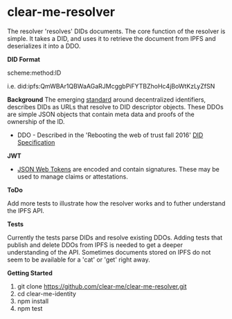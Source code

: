 # clear-me-resolver

The resolver 'resolves' DIDs documents.  The core function of the 
resolver is simple. It takes a DID, and uses it to retrieve the 
document from IPFS and deserializes it into a DDO.

**DID Format**

scheme:method:ID<br/>

i.e. did:ipfs:QmWBAr1QBWaAGaRJMcggbPiFYTBZhoHc4jBoWtKzLyZfSN


**Background**
The emerging [standard](https://w3c-ccg.github.io/did-spec/) around decentralized identifiers, describes
DIDs as URLs that resolve to DID descriptor objects. These DDOs are simple
JSON objects that contain meta data and proofs of the ownership of
the ID.  

- DDO - Described in the 'Rebooting the web of trust fall 2016' 
[DID Specification](https://github.com/WebOfTrustInfo/rebooting-the-web-of-trust-fall2016/blob/master/topics-and-advance-readings/did-spec-working-draft-03.md)


**JWT**

- [JSON Web Tokens](https://jwt.io/introduction/) are encoded and contain signatures.  These
may be used to manage claims or attestations.  

**ToDo**

Add more tests to illustrate how the resolver works and to 
futher understand the IPFS API.

**Tests**

Currently the tests parse DIDs and resolve existing DDOs.  Adding
tests that publish and delete DDOs from IPFS is needed to get a 
deeper understanding of the API.  Sometimes documents stored on IPFS
do not seem to be available for a 'cat' or 'get' right away.

**Getting Started**
1. git clone https://github.com/clear-me/clear-me-resolver.git
2. cd clear-me-identity
3. npm install
4. npm test






